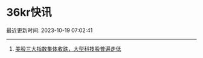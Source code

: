 # 36kr快讯

最近更新时间: 2023-10-19 07:02:41

--- 
1. [美股三大指数集体收跌，大型科技股普遍走低](https://www.36kr.com/newsflashes/2480506077681798) 
